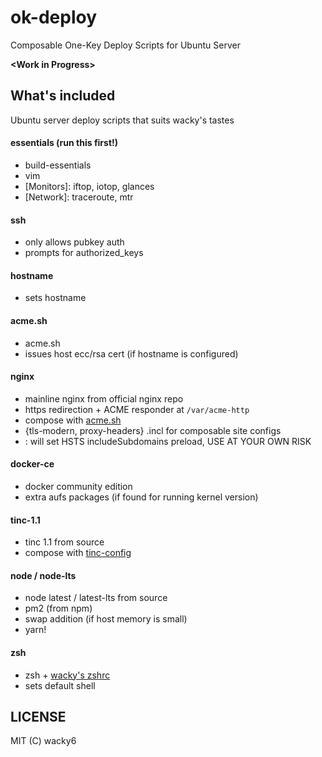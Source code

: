 # ok-deploy
Composable One-Key Deploy Scripts for Ubuntu Server

**\<Work in Progress\>**

## What's included
Ubuntu server deploy scripts that suits wacky's tastes

#### essentials (run this first!)
* build-essentials
* vim
* [Monitors]: iftop, iotop, glances
* [Network]: traceroute, mtr

#### ssh
* only allows pubkey auth
* prompts for authorized_keys

#### hostname
* sets hostname

#### acme.sh
* acme.sh
* issues host ecc/rsa cert (if hostname is configured)

#### nginx
* mainline nginx from official nginx repo
* https redirection + ACME responder at `/var/acme-http`
* compose with [acme.sh](https://github.com/Neilpang/acme.sh)
* {tls-modern, proxy-headers} .incl for composable site configs
* <Caution>: will set HSTS includeSubdomains preload, USE AT YOUR OWN RISK

#### docker-ce
* docker community edition
* extra aufs packages (if found for running kernel version)

#### tinc-1.1
* tinc 1.1 from source
* compose with [tinc-config](https://github.com/wacky6/tinc-config)

#### node / node-lts
* node latest / latest-lts from source
* pm2 (from npm)
* swap addition (if host memory is small)
* yarn!

#### zsh
* zsh + [wacky's zshrc](https://github.com/wacky6/my_zshrc)
* sets default shell

## LICENSE
MIT (C) wacky6
